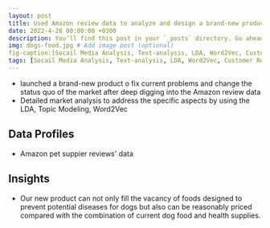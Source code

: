 ```yaml
---
layout: post
title: Used Amazon review data to analyze and design a brand-new product
date: 2022-4-28 00:00:00 +0300
description: You’ll find this post in your `_posts` directory. Go ahead and edit it and re-build the site to see your changes. # Add post description (optional)
img: dogs-food.jpg # Add image post (optional)
fig-caption:[Socail Media Analysis, Text-analysis, LDA, Word2Vec, Customer Reviews, Amazon] # Add figcaption (optional)
tags: [Socail Media Analysis, Text-analysis, LDA, Word2Vec, Customer Reviews, Amazon]
---
```

* launched a brand-new product o fix current problems and change the status quo of the market after deep digging into the Amazon review data
* Detailed market analysis to address the specific aspects by using the LDA, Topic Modeling, Word2Vec

## Data Profiles
* Amazon pet suppier reviews' data

## Insights
* Our new product can not only fill the vacancy of foods designed to prevent potential diseases for dogs but also can be reasonably priced compared with the combination of current dog food and health supplies. 
